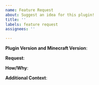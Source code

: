 ```yaml
---
name: Feature Request
about: Suggest an idea for this plugin!
title: ''
labels: feature request
assignees: ''

---
```


**Plugin Version and Minecraft Version**:
<!-- Make sure you are using the latest iShop version! Also specify which Minecraft Java version -->

**Request**:
<!-- A clear and concise description of what you would like to be added -->

**How/Why**:
<!-- How/Why you would this feature to be added -->

**Additional Context**:
<!-- Add any other context or screenshots about the feature request here -->
